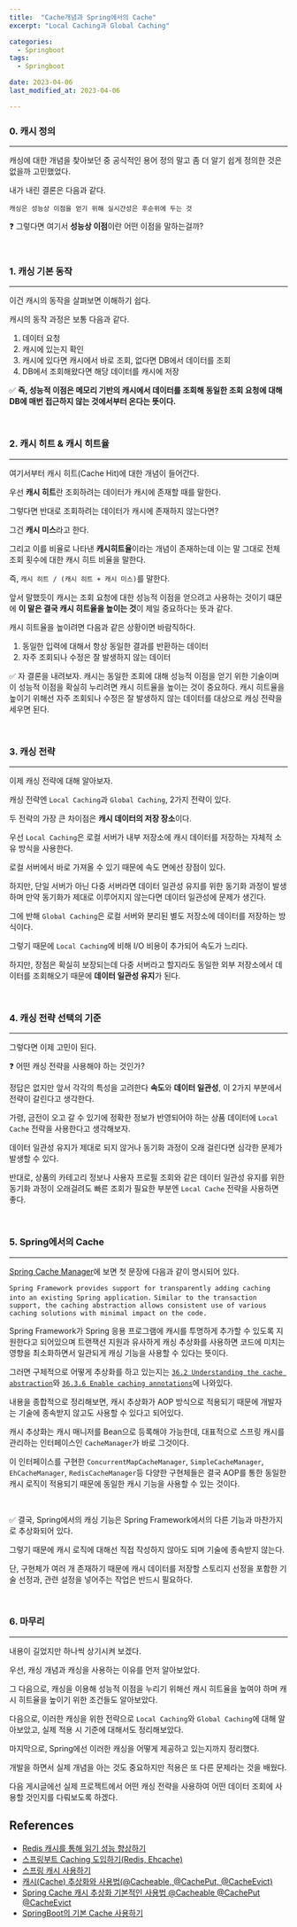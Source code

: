 ```yaml
---
title:  "Cache개념과 Spring에서의 Cache" 
excerpt: "Local Caching과 Global Caching"

categories:
  - Springboot
tags:
  - Springboot

date: 2023-04-06
last_modified_at: 2023-04-06

---
```


### 0. 캐시 정의
---

캐싱에 대한 개념을 찾아보던 중 공식적인 용어 정의 말고 좀 더 알기 쉽게 정의한 것은 없을까 고민했었다.

내가 내린 결론은 다음과 같다.

`캐싱은 성능상 이점을 얻기 위해 실시간성은 후순위에 두는 것`

❓ 그렇다면 여기서 **성능상 이점**이란 어떤 이점을 말하는걸까?

<br>

### 1. 캐싱 기본 동작
---

이건 캐시의 동작을 살펴보면 이해하기 쉽다.

캐시의 동작 과정은 보통 다음과 같다.

1. 데이터 요청
2. 캐시에 있는지 확인
3. 캐시에 있다면 캐시에서 바로 조회, 없다면 DB에서 데이터를 조회
4. DB에서 조회해왔다면 해당 데이터를 캐시에 저장

✅ **즉, 성능적 이점은 메모리 기반의 캐시에서 데이터를 조회해 동일한 조회 요청에 대해 DB에 매번 접근하지 않는 것에서부터 온다는 뜻이다.**

<br>

### 2. 캐시 히트 & 캐시 히트율
---

여기서부터 캐시 히트(Cache Hit)에 대한 개념이 들어간다.

우선 **캐시 히트**란 조회하려는 데이터가 캐시에 존재할 때를 말한다.

그렇다면 반대로 조회하려는 데이터가 캐시에 존재하지 않는다면?

그건 **캐시 미스**라고 한다.

그리고 이를 비율로 나타낸 **캐시히트율**이라는 개념이 존재하는데 이는 말 그대로 전체 조회 횟수에 대한 캐시 히트 비율을 말한다.

즉, `캐시 히트 / (캐시 히트 + 캐시 미스)`를 말한다.

앞서 말했듯이 캐시는 조회 요청에 대한 성능적 이점을 얻으려고 사용하는 것이기 떄문에 **이 말은 결국 캐시 히트율을 높이는 것**이 제일 중요하다는 뜻과 같다.

캐시 히트율을 높이려면 다음과 같은 상황이면 바람직하다. 

1. 동일한 입력에 대해서 항상 동일한 결과를 반환하는 데이터
2. 자주 조회되나 수정은 잘 발생하지 않는 데이터

✅ 자 결론을 내려보자. 캐시는 동일한 조회에 대해 성능적 이점을 얻기 위한 기술이며 이 성능적 이점을 확실히 누리려면 캐시 히트율을 높이는 것이 중요하다.
캐시 히트율을 높이기 위해선 자주 조회되나 수정은 잘 발생하지 않는 데이터를 대상으로 캐싱 전략을 세우면 된다.

<br>

### 3. 캐싱 전략
---

이제 캐싱 전략에 대해 알아보자.

캐싱 전략엔 `Local Caching`과 `Global Caching`, 2가지 전략이 있다.

두 전략의 가장 큰 차이점은 **캐시 데이터의 저장 장소**이다.

우선 `Local Caching`은 로컬 서버가 내부 저장소에 캐시 데이터를 저장하는 자체적 소유 방식을 사용한다.

로컬 서버에서 바로 가져올 수 있기 때문에 속도 면에선 장점이 있다.

하지만, 단일 서버가 아닌 다중 서버라면 데이터 일관성 유지를 위한 동기화 과정이 발생하며 만약 동기화가 제대로 이루어지지 않는다면 데이터 일관성에 문제가 생긴다.

그에 반해 `Global Caching`은 로컬 서버와 분리된 별도 저장소에 데이터를 저장하는 방식이다.

그렇기 때문에 `Local Caching`에 비해 I/O 비용이 추가되어 속도가 느리다.

하지만, 장점은 확실히 보장되는데 다중 서버라고 할지라도 동일한 외부 저장소에서 데이터를 조회해오기 때문에 **데이터 일관성 유지**가 된다.

<br>

### 4. 캐싱 전략 선택의 기준
---

그렇다면 이제 고민이 된다.

❓ 어떤 캐싱 전략을 사용해야 하는 것인가?

정답은 없지만 앞서 각각의 특성을 고려한다 **속도**와 **데이터 일관성**, 이 2가지 부분에서 전략이 갈린다고 생각한다.

가령, 금전이 오고 갈 수 있기에 정확한 정보가 반영되어야 하는 상품 데이터에 `Local Cache` 전략을 사용한다고 생각해보자.

데이터 일관성 유지가 제대로 되지 않거나 동기화 과정이 오래 걸린다면 심각한 문제가 발생할 수 있다.

반대로, 상품의 카테고리 정보나 사용자 프로필 조회와 같은 데이터 일관성 유지를 위한 동기화 과정이 오래걸려도 빠른 조회가 필요한 부분엔 `Local Cache` 전략을 사용하면 좋다.

<br>

### 5. Spring에서의 Cache
---

[Spring Cache Manager](https://docs.spring.io/spring-framework/docs/4.3.15.RELEASE/spring-framework-reference/html/cache.html)에 보면 첫 문장에 다음과 같이 명시되어 있다.

`Spring Framework provides support for transparently adding caching into an existing Spring application.` 
`Similar to the transaction support, the caching abstraction allows consistent use of various caching solutions with minimal impact on the code.`

Spring Framework가 Spring 응용 프로그램에 캐시를 투명하게 추가할 수 있도록 지원한다고 되어있으며 트랜잭션 지원과 유사하게 캐싱 추상화를 사용하면 코드에 미치는 영향을 최소화하면서 일관되게 캐싱 기능을 사용할 수 있다는 뜻이다.

그러면 구체적으로 어떻게 추상화를 하고 있는지는 [`36.2 Understanding the cache abstraction`](https://docs.spring.io/spring-framework/docs/4.3.15.RELEASE/spring-framework-reference/html/cache.html)와 [`36.3.6 Enable caching annotations`](https://docs.spring.io/spring-framework/docs/4.3.15.RELEASE/spring-framework-reference/html/cache.html)에 나와있다.

내용을 종합적으로 정리해보면, 캐시 추상화가 AOP 방식으로 적용되기 때문에 개발자는 기술에 종속받지 않고도 사용할 수 있다고 되어있다.

캐시 추상화는 캐시 매니저를 Bean으로 등록해야 가능한데, 대표적으로 스프링 캐시를 관리하는 인터페이스인 `CacheManager`가 바로 그것이다. 

이 인터페이스를 구현한 `ConcurrentMapCacheManager`, `SimpleCacheManager`, `EhCacheManager`, `RedisCacheManager`등 다양한 구현체들은 결국 AOP를 통한 동일한 캐시 로직이 적용되기 때문에 동일한 캐시 기능을 사용할 수 있는 것이다.

<br>

✅ 결국, Spring에서의 캐싱 기능은 Spring Framework에서의 다른 기능과 마찬가지로 추상화되어 있다. 

그렇기 때문에 캐시 로직에 대해선 직접 작성하지 않아도 되며 기술에 종속받지 않는다.

단, 구현체가 여러 개 존재하기 때문에 캐시 데이터를 저장할 스토리지 선정을 포함한 기술 선정과, 관련 설정을 넣어주는 작업은 반드시 필요하다.

<br>

### 6. 마무리
---

내용이 길었지만 하나씩 상기시켜 보겠다.

우선, 캐싱 개념과 캐싱을 사용하는 이유를 먼저 알아보았다.

그 다음으로, 캐싱을 이용해 성능적 이점을 누리기 위해선 캐시 히트율을 높여야 하며 캐시 히트율을 높이기 위한 조건들도 알아보았다.

다음으로, 이러한 캐싱을 위한 전략으로 `Local Caching`와 `Global Caching`에 대해 알아보았고, 실제 적용 시 기준에 대해서도 정리해보았다.

마지막으로, Spring에선 이러한 캐싱을 어떻게 제공하고 있는지까지 정리했다.

개발을 하면서 실제 개념을 아는 것도 중요하지만 적용은 또 다른 문제라는 것을 배웠다.

다음 게시글에선 실제 프로젝트에서 어떤 캐싱 전략을 사용하여 어떤 데이터 조회에 사용할 것인지를 다뤄보도록 하겠다.


## References

* [Redis 캐시를 통해 읽기 성능 향상하기](https://souljit2.tistory.com/72)
* [스프링부트 Caching 도입하기(Redis, Ehcache)](https://velog.io/@qotndus43/Cache)
* [스프링 캐시 사용하기](https://sunghs.tistory.com/132)
* [캐시(Cache) 추상화와 사용법(@Cacheable, @CachePut, @CacheEvict)](https://mangkyu.tistory.com/179)
* [Spring Cache 캐시 추상화 기본적인 사용법 @Cacheable @CachePut @CacheEvict](https://wildeveloperetrain.tistory.com/119)
* [SpringBoot의 기본 Cache 사용하기](https://pamyferret.tistory.com/8)